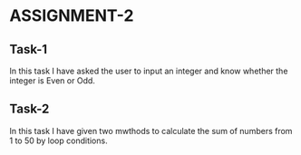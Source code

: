# ASSIGNMENT-2
## Task-1
In this task I have asked the user to input an integer and know whether the integer is Even or Odd.

## Task-2
In this task I have given two mwthods to calculate the sum of numbers from 1 to 50 by loop conditions. 
